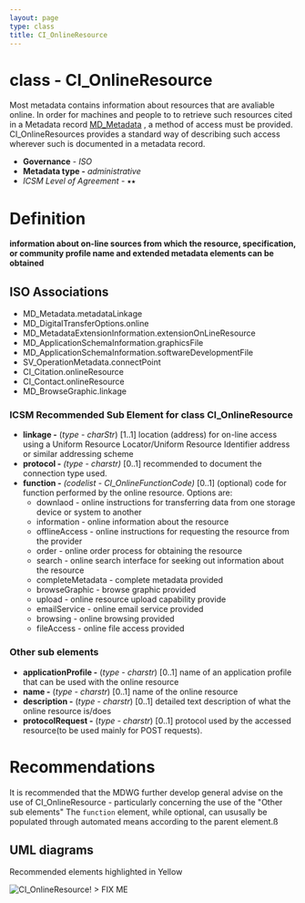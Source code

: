 ```yaml
---
layout: page
type: class
title: CI_OnlineResource
---
```


# class - CI_OnlineResource 

Most metadata contains information about resources that are avaliable online. In order for machines and people to to retrieve such resources cited in a  Metadata record [MD_Metadata](http://link.to.MD_Metadata) , a method of access must be provided.  CI_OnlineResources provides a standard way of describing such access wherever such is documented in a metadata record.

- **Governance** -  *ISO*
- **Metadata type -** *administrative*
- *ICSM Level of Agreement* - ⭑⭑

# Definition 

**information about on-line sources from which the resource, specification, or community profile name and extended metadata elements can be obtained**

## ISO Associations 
- MD_Metadata.metadataLinkage
- MD_DigitalTransferOptions.online
- MD_MetadataExtensionInformation.extensionOnLineResource
- MD_ApplicationSchemaInformation.graphicsFile
- MD_ApplicationSchemaInformation.softwareDevelopmentFile
- SV_OperationMetadata.connectPoint
- CI_Citation.onlineResource
- CI_Contact.onlineResource
- MD_BrowseGraphic.linkage


### ICSM Recommended Sub Element for class CI_OnlineResource 
- **linkage -** (*type - charStr*) [1..1] location (address) for on-line access using a Uniform Resource Locator/Uniform Resource Identifier address or similar addressing scheme 
- **protocol -** *(type - charstr)* [0..1] recommended to document the connection type used.
- **function -** *(codelist - CI_OnlineFunctionCode)* [0..1] (optional) code for function performed by the online resource. Options are:
  - downlaod -  online instructions for transferring data from one storage device or system to another
  - information - online information about the resource
  - offlineAccess - online instructions for requesting the resource from the provider
  - order - online order process for obtaining the resource
  - search - online search interface for seeking out information about the resource
  - completeMetadata - complete metadata provided
  - browseGraphic - browse graphic provided
  - upload - online resource upload capability provide
  - emailService - online email service provided
  - browsing - online browsing provided
  - fileAccess - online file access provided

### Other sub elements
- **applicationProfile -** (*type - charstr*) [0..1] name of an application profile that can be used with the online resource
- **name -** (*type - charstr*) [0..1] name of the online resource
- **description -** (*type - charstr*) [0..1] detailed text description of what the online resource is/does
- **protocolRequest -** (*type - charstr*) [0..1] protocol used by the accessed resource(to be used mainly for POST requests).

# Recommendations 

It is recommended that the MDWG further develop general advise on the use of CI_OnlineResource - particularly concerning the use of the "Other sub elements"
The `function` element, while optional, can ususally be populated through automated means according to the parent element.ß


## UML diagrams

Recommended elements highlighted in Yellow

![CI_OnlineResource](https://loomio-uploads.s3.amazonaws.com/documents/files/000/199/000/web/1558582856320)! > FIX ME
